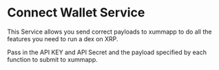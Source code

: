 # Connect Wallet Service

This Service allows you send correct payloads to xummapp to do all the features you need to run a dex on XRP.

Pass in the API KEY and API Secret and the payload specified by each function to submit to xummapp.
